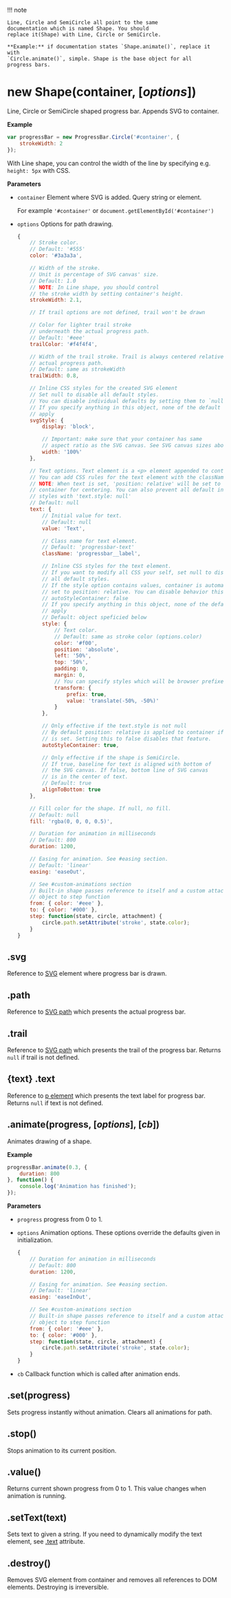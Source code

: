 !!! note

    Line, Circle and SemiCircle all point to the same
    documentation which is named Shape. You should
    replace it(Shape) with Line, Circle or SemiCircle.

    **Example:** if documentation states `Shape.animate()`, replace it with
    `Circle.animate()`, simple. Shape is the base object for all
    progress bars.

# new Shape(container, [*options*])

Line, Circle or SemiCircle shaped progress bar. Appends SVG to container.

**Example**

```javascript
var progressBar = new ProgressBar.Circle('#container', {
    strokeWidth: 2
});
```

With Line shape, you can control the width of the line by specifying e.g. `height: 5px`
with CSS.

**Parameters**

* `container` Element where SVG is added. Query string or element.

    For example `'#container'` or `document.getElementById('#container')`

* `options` Options for path drawing.

    ```js
    {
        // Stroke color.
        // Default: '#555'
        color: '#3a3a3a',

        // Width of the stroke.
        // Unit is percentage of SVG canvas' size.
        // Default: 1.0
        // NOTE: In Line shape, you should control
        // the stroke width by setting container's height.
        strokeWidth: 2.1,

        // If trail options are not defined, trail won't be drawn

        // Color for lighter trail stroke
        // underneath the actual progress path.
        // Default: '#eee'
        trailColor: '#f4f4f4',

        // Width of the trail stroke. Trail is always centered relative to
        // actual progress path.
        // Default: same as strokeWidth
        trailWidth: 0.8,

        // Inline CSS styles for the created SVG element
        // Set null to disable all default styles.
        // You can disable individual defaults by setting them to `null`
        // If you specify anything in this object, none of the default styles
        // apply
        svgStyle: {
            display: 'block',

            // Important: make sure that your container has same
            // aspect ratio as the SVG canvas. See SVG canvas sizes above.
            width: '100%'
        },

        // Text options. Text element is a <p> element appended to container
        // You can add CSS rules for the text element with the className
        // NOTE: When text is set, 'position: relative' will be set to the
        // container for centering. You can also prevent all default inline
        // styles with 'text.style: null'
        // Default: null
        text: {
            // Initial value for text.
            // Default: null
            value: 'Text',

            // Class name for text element.
            // Default: 'progressbar-text'
            className: 'progressbar__label',

            // Inline CSS styles for the text element.
            // If you want to modify all CSS your self, set null to disable
            // all default styles.
            // If the style option contains values, container is automatically
            // set to position: relative. You can disable behavior this with
            // autoStyleContainer: false
            // If you specify anything in this object, none of the default styles
            // apply
            // Default: object speficied below
            style: {
                // Text color.
                // Default: same as stroke color (options.color)
                color: '#f00',
                position: 'absolute',
                left: '50%',
                top: '50%',
                padding: 0,
                margin: 0,
                // You can specify styles which will be browser prefixed
                transform: {
                    prefix: true,
                    value: 'translate(-50%, -50%)'
                }
            },

            // Only effective if the text.style is not null
            // By default position: relative is applied to container if text
            // is set. Setting this to false disables that feature.
            autoStyleContainer: true,

            // Only effective if the shape is SemiCircle.
            // If true, baseline for text is aligned with bottom of
            // the SVG canvas. If false, bottom line of SVG canvas
            // is in the center of text.
            // Default: true
            alignToBottom: true
        },

        // Fill color for the shape. If null, no fill.
        // Default: null
        fill: 'rgba(0, 0, 0, 0.5)',

        // Duration for animation in milliseconds
        // Default: 800
        duration: 1200,

        // Easing for animation. See #easing section.
        // Default: 'linear'
        easing: 'easeOut',

        // See #custom-animations section
        // Built-in shape passes reference to itself and a custom attachment
        // object to step function
        from: { color: '#eee' },
        to: { color: '#000' },
        step: function(state, circle, attachment) {
            circle.path.setAttribute('stroke', state.color);
        }
    }
    ```

## .svg

Reference to [SVG](https://developer.mozilla.org/en-US/docs/Web/SVG/Element/svg) element where progress bar is drawn.

## .path

Reference to [SVG path](https://developer.mozilla.org/en-US/docs/Web/SVG/Element/path) which presents the actual progress bar.

## .trail

Reference to [SVG path](https://developer.mozilla.org/en-US/docs/Web/SVG/Element/path) which presents the trail of the progress bar.
Returns `null` if trail is not defined.

## {text} .text

Reference to [p element](https://developer.mozilla.org/en-US/docs/Web/HTML/Element/p) which presents the text label for progress bar.
Returns `null` if text is not defined.

## .animate(progress, [*options*], [*cb*])

Animates drawing of a shape.

**Example**

```javascript
progressBar.animate(0.3, {
    duration: 800
}, function() {
    console.log('Animation has finished');
});
```

**Parameters**

* `progress` progress from 0 to 1.
* `options` Animation options. These options override the defaults given in initialization.

    ```javascript
    {
        // Duration for animation in milliseconds
        // Default: 800
        duration: 1200,

        // Easing for animation. See #easing section.
        // Default: 'linear'
        easing: 'easeInOut',

        // See #custom-animations section
        // Built-in shape passes reference to itself and a custom attachment
        // object to step function
        from: { color: '#eee' },
        to: { color: '#000' },
        step: function(state, circle, attachment) {
            circle.path.setAttribute('stroke', state.color);
        }
    }
    ```

* `cb` Callback function which is called after animation ends.

## .set(progress)

Sets progress instantly without animation. Clears all animations
for path.

## .stop()

Stops animation to its current position.

## .value()

Returns current shown progress from 0 to 1. This value changes when animation is running.

## .setText(text)

Sets text to given a string. If you need to dynamically modify the text element,
see [.text](#text) attribute.

## .destroy()

Removes SVG element from container and removes all references to DOM elements. Destroying is irreversible.
